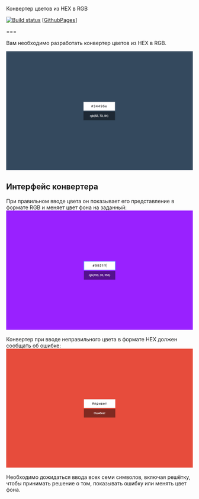 Конвертер цветов из HEX в RGB

[![Build status](https://ci.appveyor.com/api/projects/status/jif902jh967w9d11?svg=true)](https://ci.appveyor.com/project/ZoomZoom2/ra-forms-hex2rgb) [[GithubPages](https://zoomzoom2.github.io/RA-Forms-hex2rgb)]

===

Вам необходимо разработать конвертер цветов из HEX в RGB.

![Конвертер цветов](./assets/preview.png)

## Интерфейс конвертера

При правильном вводе цвета он показывает его представление в формате RGB и меняет цвет фона на заданный:
![Цвет](./assets/color.png)

Конвертер при вводе неправильного цвета в формате HEX должен сообщать об ошибке:
![Ошибка](./assets/error.png)

Необходимо дожидаться ввода всех семи символов, включая решётку, чтобы принимать решение о том, показывать ошибку или менять цвет фона.
